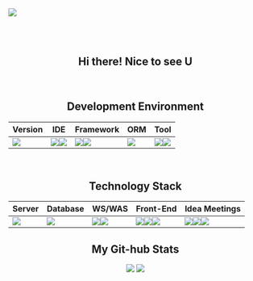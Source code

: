 <!--
**Respec-Do/Respec-Do** is a ✨ _special_ ✨ repository because its `README.md` (this file) appears on your GitHub profile.
<!-- 헤더 -->
<img src="https://capsule-render.vercel.app/api?type=venom&color=0:770877,100:6600CC&height=150&section=header&text=I%20am%20Developer&fontSize=50&fontColor=d8d8d8&stroke=000000" />
<!--Here are some ideas to get you started:

- 🔭 I’m currently working on ...
- 🌱 I’m currently learning ...
- 👯 I’m looking to collaborate on ...
- 🤔 I’m looking for help with ...
- 💬 Ask me about ...
- 📫 How to reach me: ...
- 😄 Pronouns: ...
- ⚡ Fun fact: ...
-->

<!-- 푸터 -->
<!--<img src="https://capsule-render.vercel.app/api?type=waving&color=auto&height=150&section=footer" />-->

<br><br>
<div align= "center">
  <div>
    <h2>
      Hi there! Nice to see U
    </h2>
  </div>
  <br>
  <h2>
    Development Environment
  </h2>
  <div>
    
  |Version|IDE|Framework|ORM|Tool|
  |-------|---|---------|---|----|
  |<img src="https://img.shields.io/badge/python%203.10-3670A0?style=flat&logo=python&logoColor=ffdd54" />|<img src="https://img.shields.io/badge/pycharm-143?style=flat&logo=pycharm&logoColor=black&color=black&labelColor=green" /><img src="https://img.shields.io/badge/Visual%20Studio%20Code-0078d7.svg?style=flat&logo=visual-studio-code&logoColor=white" />|<img src="https://img.shields.io/badge/django-%23092E20.svg?style=flat&logo=django&logoColor=white" /><img src="https://img.shields.io/badge/DJANGO-REST-ff1709?style=flat&logo=django&logoColor=white&color=ff1709&labelColor=gray" />|<img src="https://img.shields.io/badge/django%20ORM-ff1709?style=flat&logo=django&logoColor=white" />|<img src="https://img.shields.io/badge/Anaconda-%2344A833.svg?style=flat&logo=anaconda&logoColor=white" /><img src="https://img.shields.io/badge/jupyter-%23FA0F00.svg?style=flat&logo=jupyter&logoColor=white" />|
  </div><br>
  <div>
    <h2>
      Technology Stack
    </h2>
    <div>

  |Server|Database|WS/WAS|Front-End|Idea Meetings|
  |------|--------|------|---------|-------------|
  |<img src="https://img.shields.io/badge/AWS-%23FF9900.svg?style=flat&logo=amazon-aws&logoColor=white" />|<img src="https://img.shields.io/badge/mysql-%2300f.svg?style=flat&logo=mysql&logoColor=white" />|<img src="https://img.shields.io/badge/nginx-%23009639.svg?style=flat&logo=nginx&logoColor=white" /><img src="https://img.shields.io/badge/gunicorn-%298729.svg?style=flat&logo=gunicorn&logoColor=white" />|<img src="https://img.shields.io/badge/html5-%23E34F26.svg?style=flat&logo=html5&logoColor=white" /><img src="https://img.shields.io/badge/css3-%231572B6.svg?style=flat&logo=css3&logoColor=white" /><img src="https://img.shields.io/badge/javascript-%23323330.svg?style=flat&logo=javascript&logoColor=%23F7DF1E" />|<img src="https://img.shields.io/badge/Slack-4A154B?style=flat&logo=slack&logoColor=white" /><img src="https://img.shields.io/badge/Zoom-2D8CFF?style=flat&logo=zoom&logoColor=white"/><img src="https://img.shields.io/badge/Discord-5865F2?style=flat&logo=discord&logoColor=white"/>|
      
      
  </div>
</div>
<div align= "center">
  <h2>
    My Git-hub Stats
  </h2>
  <div>
    <img src="https://github-readme-stats.vercel.app/api/top-langs/?username=Respec-Do&layout=donut">
    <img src="https://github-readme-stats.vercel.app/api?username=Respec-Do&theme=midnight-purple&show_icons=true&rank_icon=github">
  </div>
</div>
<br>
<br>


